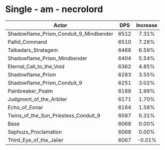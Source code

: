 # Single - am - necrolord
| Actor | DPS | Increase |
|---|:---:|:---:|
|Shadowflame_Prism_Conduit_9_Mindbender|6512|7.31%|
|Pallid_Command|6510|7.28%|
|Talbadars_Stratagem|6468|6.59%|
|Shadowflame_Prism_Mindbender|6404|5.54%|
|Eternal_Call_to_the_Void|6362|4.85%|
|Shadowflame_Prism|6283|3.55%|
|Shadowflame_Prism_Conduit_9|6251|3.02%|
|Painbreaker_Psalm|6189|1.99%|
|Judgment_of_the_Arbiter|6171|1.70%|
|Echo_of_Eonar|6164|1.58%|
|Twins_of_the_Sun_Priestess_Conduit_9|6087|0.31%|
|Base|6068|0.00%|
|Sephuzs_Proclamation|6068|0.00%|
|Third_Eye_of_the_Jailer|6067|-0.01%|
